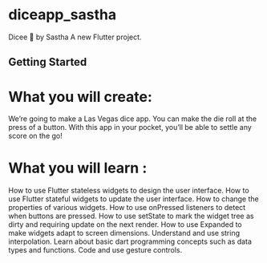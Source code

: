 # diceapp_sastha
Dicee 🎲 by Sastha
A new Flutter project.

## Getting Started

# What you will create:

We’re going to make a Las Vegas dice app. You can make the die roll at the press of a button. With this app in your pocket, you’ll be able to settle any score on the go!

# What you will learn : 

How to use Flutter stateless widgets to design the user interface.
How to use Flutter stateful widgets to update the user interface.
How to change the properties of various widgets.
How to use onPressed listeners to detect when buttons are pressed.
How to use setState to mark the widget tree as dirty and requiring update on the next render.
How to use Expanded to make widgets adapt to screen dimensions.
Understand and use string interpolation.
Learn about basic dart programming concepts such as data types and functions.
Code and use gesture controls.
